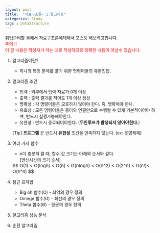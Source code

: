 ```yaml
---
layout: post
title:  "자료구조론- 1.알고리즘"
categories: Study
tags : DataStructure
---
```

<!-- front matter
	지킬에서는 front matter 블록으로 시작되는 화일만 처리한다.
	반드시 "title", "layout"필드는 반드시 들어가야한다.
-->
취업준비할 겸해서 자료구조론에대해서 포스팅 해보려고합니다.  
<span style="color: red">주의 !!  
이 글 내용은 작성자가 아는 대로 작성하므로 정확한 내용이 아닐수 있습니다.</span>

1. 알고리즘이란?  
	- 하나의 특정 문제를 풀기 위한 명령어들의 유한집합.  

2. 알고리즘 조건
	- 입력 : 외부에서 입력 자료가 0개 이상
	- 출력 : 출력 결과를 적어도 1개 이상 생성
	- 명확성 : 각 명령어들은 모호하지 않아야 한다. 즉, 명확해야 한다.
	- 유효성 : 모든 명령어들은 종이와 연필만으로 수행될 수 있게 기본적이어야 하며, 반드시 실행가능해야한다.
	- 유한성 : 반드시 종료되어야한다. (**무한루프가 발생되지 않아야한다.**)

	[Tip] **프로그램** 은 반드시 **유한성** 조건을 만족하지 않는다. (ex: 운영체제)
3. 여러 가지 함수
	- n이 충분히 클 때, 함수 값 크기는 아래와 순서와 같다.  
	[연산시간의 크기 순서]
	<span style="font-size: 15px;">
	$$ O(1) < O(logn) < O(n) < O(nlogn) < O(n^2) < O(2^n) < O(n!)< O(n^n) $$</span>

4. 점근 표지법
	- Big oh 함수(O) - 최악의 경우
	정의
	- Omege 함수(Ω) - 최선의 경우
	정의
	- Theta 함수(Θ) - 평균의 경우
	정의

5. 알고리즘 성능 분석
6. 순환 알고리즘
